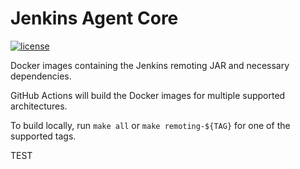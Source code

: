 # Jenkins Agent Core

[![license](https://img.shields.io/github/license/dwolla/jenkins-agent-docker-core.svg?style=flat-square)](https://github.com/Dwolla/jenkins-agent-docker-core/blob/master/LICENSE)

Docker images containing the Jenkins remoting JAR and necessary dependencies.

GitHub Actions will build the Docker images for multiple supported architectures.

To build locally, run `make all` or `make remoting-${TAG}` for one of the supported tags.

TEST
